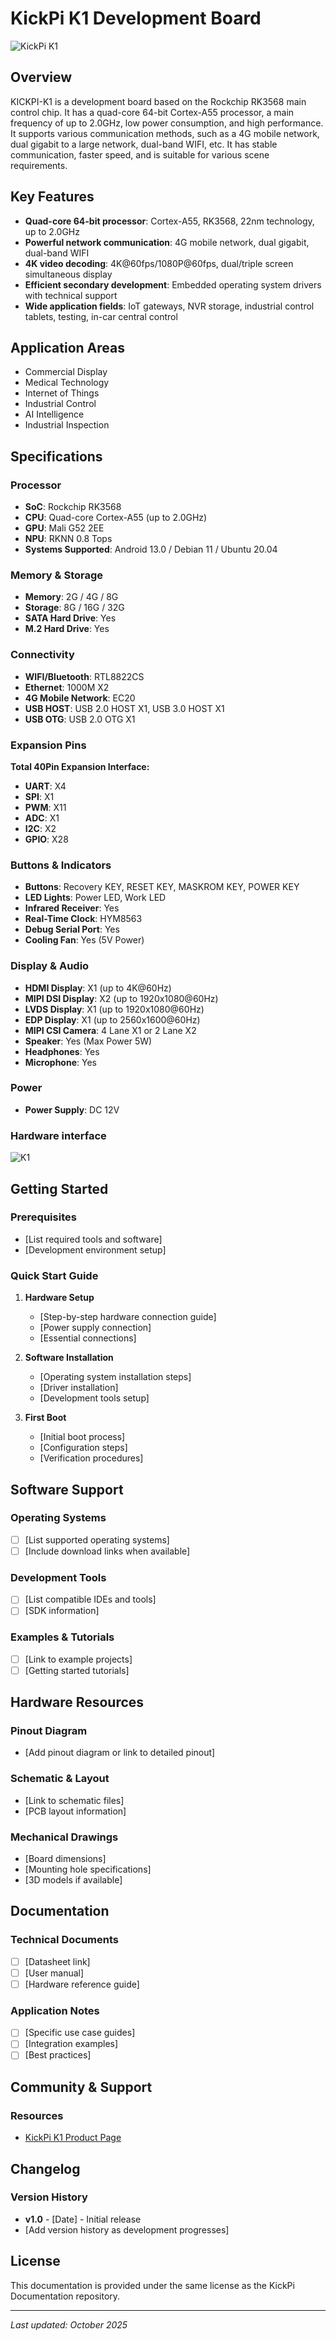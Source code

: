 # KickPi K1 Development Board

![KickPi K1](images/K1.png)

## Overview

KICKPI-K1 is a development board based on the Rockchip RK3568 main control chip. It has a quad-core 64-bit Cortex-A55 processor, a main frequency of up to 2.0GHz, low power consumption, and high performance. It supports various communication methods, such as a 4G mobile network, dual gigabit to a large network, dual-band WIFI, etc. It has stable communication, faster speed, and is suitable for various scene requirements.

## Key Features

- **Quad-core 64-bit processor**: Cortex-A55, RK3568, 22nm technology, up to 2.0GHz
- **Powerful network communication**: 4G mobile network, dual gigabit, dual-band WIFI
- **4K video decoding**: 4K@60fps/1080P@60fps, dual/triple screen simultaneous display
- **Efficient secondary development**: Embedded operating system drivers with technical support
- **Wide application fields**: IoT gateways, NVR storage, industrial control tablets, testing, in-car central control

## Application Areas

- Commercial Display
- Medical Technology
- Internet of Things
- Industrial Control
- AI Intelligence
- Industrial Inspection

## Specifications

### Processor
- **SoC**: Rockchip RK3568
- **CPU**: Quad-core Cortex-A55 (up to 2.0GHz)
- **GPU**: Mali G52 2EE
- **NPU**: RKNN 0.8 Tops
- **Systems Supported**: Android 13.0 / Debian 11 / Ubuntu 20.04

### Memory & Storage
- **Memory**: 2G / 4G / 8G
- **Storage**: 8G / 16G / 32G
- **SATA Hard Drive**: Yes
- **M.2 Hard Drive**: Yes

### Connectivity
- **WIFI/Bluetooth**: RTL8822CS
- **Ethernet**: 1000M X2
- **4G Mobile Network**: EC20
- **USB HOST**: USB 2.0 HOST X1, USB 3.0 HOST X1
- **USB OTG**: USB 2.0 OTG X1

### Expansion Pins
**Total 40Pin Expansion Interface:**
- **UART**: X4
- **SPI**: X1
- **PWM**: X11
- **ADC**: X1
- **I2C**: X2
- **GPIO**: X28

### Buttons & Indicators
- **Buttons**: Recovery KEY, RESET KEY, MASKROM KEY, POWER KEY
- **LED Lights**: Power LED, Work LED
- **Infrared Receiver**: Yes
- **Real-Time Clock**: HYM8563
- **Debug Serial Port**: Yes
- **Cooling Fan**: Yes (5V Power)

### Display & Audio
- **HDMI Display**: X1 (up to 4K@60Hz)
- **MIPI DSI Display**: X2 (up to 1920x1080@60Hz)
- **LVDS Display**: X1 (up to 1920x1080@60Hz)
- **EDP Display**: X1 (up to 2560x1600@60Hz)
- **MIPI CSI Camera**: 4 Lane X1 or 2 Lane X2
- **Speaker**: Yes (Max Power 5W)
- **Headphones**: Yes
- **Microphone**: Yes

### Power
- **Power Supply**: DC 12V

### Hardware interface
![K1](images/Hardware%20interface.png)

## Getting Started

### Prerequisites
- [List required tools and software]
- [Development environment setup]

### Quick Start Guide

1. **Hardware Setup**
   - [Step-by-step hardware connection guide]
   - [Power supply connection]
   - [Essential connections]

2. **Software Installation**
   - [Operating system installation steps]
   - [Driver installation]
   - [Development tools setup]

3. **First Boot**
   - [Initial boot process]
   - [Configuration steps]
   - [Verification procedures]

## Software Support

### Operating Systems
- [ ] [List supported operating systems]
- [ ] [Include download links when available]

### Development Tools
- [ ] [List compatible IDEs and tools]
- [ ] [SDK information]

### Examples & Tutorials
- [ ] [Link to example projects]
- [ ] [Getting started tutorials]

## Hardware Resources

### Pinout Diagram
- [Add pinout diagram or link to detailed pinout]

### Schematic & Layout
- [Link to schematic files]
- [PCB layout information]

### Mechanical Drawings
- [Board dimensions]
- [Mounting hole specifications]
- [3D models if available]

## Documentation

### Technical Documents
- [ ] [Datasheet link]
- [ ] [User manual]
- [ ] [Hardware reference guide]

### Application Notes
- [ ] [Specific use case guides]
- [ ] [Integration examples]
- [ ] [Best practices]

## Community & Support

### Resources
- [KickPi K1 Product Page](https://www.kickpi.com/product/k1/)

## Changelog

### Version History
- **v1.0** - [Date] - Initial release
- [Add version history as development progresses]

## License

This documentation is provided under the same license as the KickPi Documentation repository.

---

*Last updated: October 2025*